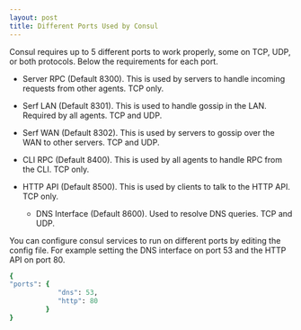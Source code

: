 ```yaml
---
layout: post
title: Different Ports Used by Consul
---
```


Consul requires up to 5 different ports to work properly, some on TCP, UDP, or both protocols. Below the requirements for each port.
    
* Server RPC (Default 8300). This is used by servers to handle incoming requests from other agents. TCP only.
    
* Serf LAN (Default 8301). This is used to handle gossip in the LAN. Required by all agents. TCP and UDP.
    
* Serf WAN (Default 8302). This is used by servers to gossip over the WAN to other servers. TCP and UDP.
    
* CLI RPC (Default 8400). This is used by all agents to handle RPC from the CLI. TCP only.
    
* HTTP API (Default 8500). This is used by clients to talk to the HTTP API. TCP only.
    * DNS Interface (Default 8600). Used to resolve DNS queries. TCP and UDP.

You can configure consul services to run on different ports by editing the config file. For example setting the DNS interface on port 53 and the HTTP API on port 80.

```ruby
{ 
"ports": { 
            "dns": 53,
            "http": 80
         } 
}
```